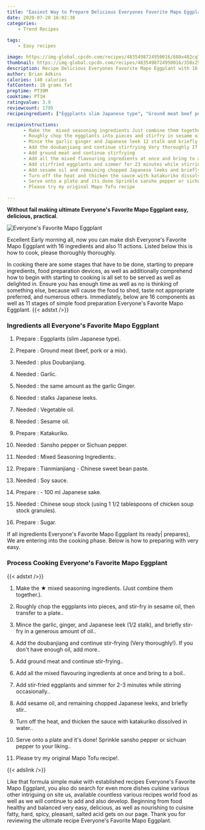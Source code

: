 ```yaml
---
title: "Easiest Way to Prepare Delicious Everyones Favorite Mapo Eggplant"
date: 2020-07-20 16:02:38
categories:
    - Trend Recipes
    
tags:
    - Easy recipes

image: https://img-global.cpcdn.com/recipes/4835498724950016/680x482cq70/everyones-favorite-mapo-eggplant-recipe-main-photo.jpg
thumbnail: https://img-global.cpcdn.com/recipes/4835498724950016/350x250cq70/everyones-favorite-mapo-eggplant-recipe-main-photo.jpg
description: Recipe Delicious Everyones Favorite Mapo Eggplant with 16 ingredients and 11 stages of easy cooking.
author: Brian Adkins
calories: 140 calories
fatContent: 10 grams fat
preptime: PT39M
cooktime: PT1H
ratingvalue: 3.9
reviewcount: 1795
recipeingredient: ["Eggplants slim Japanese type", "Ground meat beef pork or a mix", "plus Doubanjiang", "Garlic", "the same amount as the garlic Ginger", "stalks Japanese leeks", "Vegetable oil", "Sesame oil", "Katakuriko", "Sansho pepper or Sichuan pepper", "Mixed Seasoning Ingredients", "Tianmianjiang  Chinese sweet bean paste", "Soy sauce", " 100 ml Japanese sake", "Chinese soup stock using 1 12 tablespoons of chicken soup stock granules", "Sugar"]

recipeinstructions: 
      - Make the  mixed seasoning ingredients Just combine them together 
      - Roughly chop the eggplants into pieces and stirfry in sesame oil then transfer to a plate 
      - Mince the garlic ginger and Japanese leek 12 stalk and briefly stirfry in a generous amount of oil 
      - Add the doubanjiang and continue stirfrying Very thoroughly If you dont have enough oil add more 
      - Add ground meat and continue stirfrying 
      - Add all the mixed flavouring ingredients at once and bring to a boil 
      - Add stirfried eggplants and simmer for 23 minutes while stirring occasionally 
      - Add sesame oil and remaining chopped Japanese leeks and briefly stir 
      - Turn off the heat and thicken the sauce with katakuriko dissolved in water 
      - Serve onto a plate and its done Sprinkle sansho pepper or sichuan pepper to your liking 
      - Please try my original Mapo Tofu recipe

---
```




**Without fail making ultimate Everyone&#39;s Favorite Mapo Eggplant easy, delicious, practical**. 


![Everyone&#39;s Favorite Mapo Eggplant](https://img-global.cpcdn.com/recipes/4835498724950016/680x482cq70/everyones-favorite-mapo-eggplant-recipe-main-photo.jpg "Everyone&#39;s Favorite Mapo Eggplant")




Excellent Early morning all, now you can make dish Everyone&#39;s Favorite Mapo Eggplant with 16 ingredients and also 11 actions. Listed below this is how to cook, please thoroughly thoroughly.

In cooking there are some stages that have to be done, starting to prepare ingredients, food preparation devices, as well as additionally comprehend how to begin with starting to cooking is all set to be served as well as delighted in. Ensure you has enough time as well as no is thinking of something else, because will cause the food to shed, taste not appropriate preferred, and numerous others. Immediately, below are 16 components as well as 11 stages of simple food preparation Everyone&#39;s Favorite Mapo Eggplant.
{{< adstxt />}}

### Ingredients all Everyone&#39;s Favorite Mapo Eggplant


1. Prepare  : Eggplants (slim Japanese type).

1. Prepare  : Ground meat (beef, pork or a mix).

1. Needed  : plus Doubanjiang.

1. Needed  : Garlic.

1. Needed  : the same amount as the garlic Ginger.

1. Needed  : stalks Japanese leeks.

1. Needed  : Vegetable oil.

1. Needed  : Sesame oil.

1. Prepare  : Katakuriko.

1. Needed  : Sansho pepper or Sichuan pepper.

1. Needed  : Mixed Seasoning Ingredients:.

1. Prepare  : Tianmianjiang - Chinese sweet bean paste.

1. Needed  : Soy sauce.

1. Prepare  : - 100 ml Japanese sake.

1. Needed  : Chinese soup stock (using 1 1/2 tablespoons of chicken soup stock granules).

1. Prepare  : Sugar.



If all ingredients Everyone&#39;s Favorite Mapo Eggplant its ready| prepares}, We are entering into the cooking phase. Below is how to preparing with very easy.

### Process Cooking Everyone&#39;s Favorite Mapo Eggplant

{{< adstxt />}}


1. Make the ★ mixed seasoning ingredients. (Just combine them together.).



1. Roughly chop the eggplants into pieces, and stir-fry in sesame oil, then transfer to a plate..



1. Mince the garlic, ginger, and Japanese leek (1/2 stalk), and briefly stir-fry in a generous amount of oil..



1. Add the doubanjiang and continue stir-frying (Very thoroughly!). If you don&#39;t have enough oil, add more..



1. Add ground meat and continue stir-frying..



1. Add all the mixed flavouring ingredients at once and bring to a boil..



1. Add stir-fried eggplants and simmer for 2-3 minutes while stirring occasionally..



1. Add sesame oil, and remaining chopped Japanese leeks, and briefly stir..



1. Turn off the heat, and thicken the sauce with katakuriko dissolved in water..



1. Serve onto a plate and it&#39;s done! Sprinkle sansho pepper or sichuan pepper to your liking..



1. Please try my original Mapo Tofu recipe!.





{{< adslink />}}

Like that formula simple make with established recipes Everyone&#39;s Favorite Mapo Eggplant, you also do search for even more dishes cuisine various other intriguing on site us, available countless various recipes world food as well as we will continue to add and also develop. Beginning from food healthy and balanced very easy, delicious, as well as nourishing to cuisine fatty, hard, spicy, pleasant, salted acid gets on our page. Thank you for reviewing the ultimate recipe Everyone&#39;s Favorite Mapo Eggplant.
